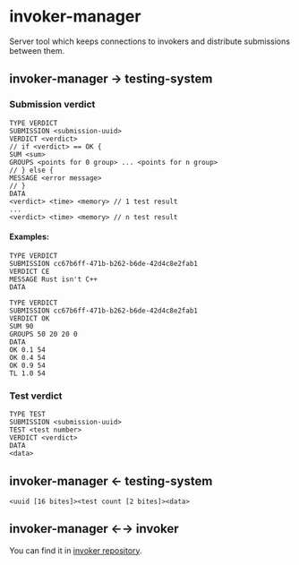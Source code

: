 # invoker-manager
Server tool which keeps connections to invokers and distribute submissions between them.

## invoker-manager → testing-system
### Submission verdict
```
TYPE VERDICT
SUBMISSION <submission-uuid>
VERDICT <verdict>
// if <verdict> == OK {
SUM <sum>
GROUPS <points for 0 group> ... <points for n group>
// } else {
MESSAGE <error message>
// }
DATA
<verdict> <time> <memory> // 1 test result
...
<verdict> <time> <memory> // n test result
```
#### Examples:
```
TYPE VERDICT
SUBMISSION cc67b6ff-471b-b262-b6de-42d4c8e2fab1
VERDICT CE
MESSAGE Rust isn't C++
DATA
```
```
TYPE VERDICT
SUBMISSION cc67b6ff-471b-b262-b6de-42d4c8e2fab1
VERDICT OK
SUM 90
GROUPS 50 20 20 0
DATA
OK 0.1 54
OK 0.4 54
OK 0.9 54
TL 1.0 54
```

### Test verdict
```
TYPE TEST
SUBMISSION <submission-uuid>
TEST <test number>
VERDICT <verdict>
DATA
<data>
```
## invoker-manager ← testing-system
```
<uuid [16 bites]><test count [2 bites]><data>
```
## invoker-manager ←→ invoker

You can find it in [invoker repository](https://github.com/summer-54/invoker).
